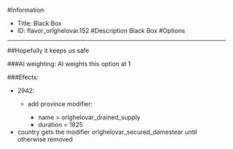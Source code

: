 #Information
 - Title: Black Box
 - ID: flavor_orlghelovar.152
#Description
Black Box
#Options

___
##Hopefully it keeps us safe

###AI weighting:
AI weights this option at 1


###Efects:<ul><li>2942:</li><ul><li>add province modifier:</li><ul><li>name = orlghelovar_drained_supply</li><li>duration = 1825</li></ul></ul><li>country gets the modifier orlghelovar_secured_damestear until otherwise removed</li></ul>
